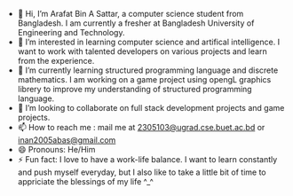 - 👋 Hi, I’m Arafat Bin A Sattar, a computer science student from Bangladesh. I am currently a fresher at Bangladesh University of Engineering and Technology.
- 👀 I’m interested in learning computer science and artifical intelligence. I want to work with talented developers on various projects and learn from the experience.
- 🌱 I’m currently learning structured programming language and discrete mathematics. I am working on a game project using opengL graphics librery to improve my understanding of structured programming language.
- 💞️ I’m looking to collaborate on full stack development projects and game projects.
- 📫 How to reach me : mail me at 2305103@ugrad.cse.buet.ac.bd or inan2005abas@gmail.com
- 😄 Pronouns: He/Him
- ⚡ Fun fact: I love to have a work-life balance. I want to learn constantly and push myself everyday, but I also like to take a little bit of time to appriciate the blessings of my life ^_^

<!---
1nc1pher/1nc1pher is a ✨ special ✨ repository because its `README.md` (this file) appears on your GitHub profile.
You can click the Preview link to take a look at your changes.
--->
